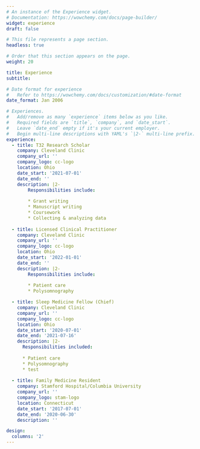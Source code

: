 ```yaml
---
# An instance of the Experience widget.
# Documentation: https://wowchemy.com/docs/page-builder/
widget: experience
draft: false

# This file represents a page section.
headless: true

# Order that this section appears on the page.
weight: 20

title: Experience
subtitle:

# Date format for experience
#   Refer to https://wowchemy.com/docs/customization/#date-format
date_format: Jan 2006

# Experiences.
#   Add/remove as many `experience` items below as you like.
#   Required fields are `title`, `company`, and `date_start`.
#   Leave `date_end` empty if it's your current employer.
#   Begin multi-line descriptions with YAML's `|2-` multi-line prefix.
experience:
  - title: T32 Research Scholar
    company: Cleveland Clinic
    company_url: ''
    company_logo: cc-logo
    location: Ohio
    date_start: '2021-07-01'
    date_end: ''
    description: |2-
        Responsibilities include:
        
        * Grant writing
        * Manuscript writing
        * Coursework
        * Collecting & analyzing data
    
  - title: Licensed Clinical Practitioner
    company: Cleveland Clinic
    company_url: ''
    company_logo: cc-logo
    location: Ohio
    date_start: '2022-01-01'
    date_end: ''
    description: |2-
        Responsibilities include:
        
        * Patient care
        * Polysomnography

  - title: Sleep Medicine Fellow (Chief)
    company: Cleveland Clinic
    company_url: ''
    company_logo: cc-logo
    location: Ohio
    date_start: '2020-07-01'
    date_end: '2021-07-16'
    description: |2-
      Responsibilities included:
      
      * Patient care
      * Polysomnography
      * test
      
  - title: Family Medicine Resident
    company: Stamford Hospital/Columbia University
    company_url: ''
    company_logo: stam-logo
    location: Connecticut
    date_start: '2017-07-01'
    date_end: '2020-06-30'
    description: ''

design:
  columns: '2'
---
```


